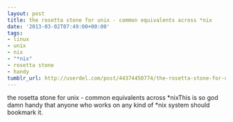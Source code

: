 ```yaml
---
layout: post
title: the rosetta stone for unix - common equivalents across *nix
date: '2013-03-02T07:49:00+00:00'
tags:
- linux
- unix
- nix
- "*nix"
- rosetta stone
- handy
tumblr_url: http://userdel.com/post/44374450774/the-rosetta-stone-for-unix-common-equivalents
---
```

the rosetta stone for unix - common equivalents across *nixThis is so god damn handy that anyone who works on any kind of *nix system should bookmark it.
